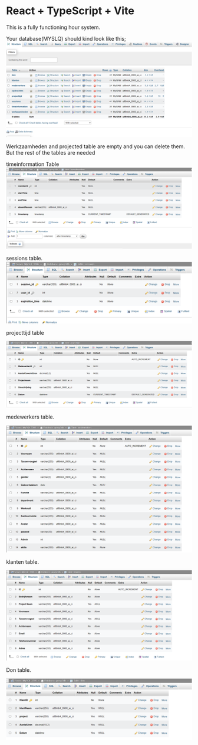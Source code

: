 # React + TypeScript + Vite
This is a fully functioning hour system. 

Your database(MYSLQ) should kind look like this;
![Database Layout](image.png)

Werkzaamheden and projected table are empty and you can delete them.
But the rest of the tables are needed

timeinformation Table
![timeinfomation table](<Screenshot 2024-04-09 135712.png>)

sessions table.
![sessions table](<Screenshot 2024-04-09 135639.png>)

projecttijd table

![projecttijd table](<Screenshot 2024-04-09 135627.png>)

medewerkers table.

![medewerlers table](<Screenshot 2024-04-09 135606.png>)

klanten table.

![klanten tabel](<Screenshot 2024-04-09 135547.png>)

Don table.

![Don table](<Screenshot 2024-04-09 135524.png>)





